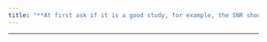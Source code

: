 ```yaml
---
title: "**At first ask if it is a good study, for example, the SNR should be much better in the stress images due to the higher dose"
---
```

***

